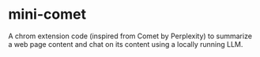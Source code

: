 # mini-comet
A chrom extension code (inspired from Comet by Perplexity) to summarize a web page content and chat on its content using a locally running LLM.
